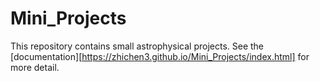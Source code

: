 # Mini_Projects
This repository contains small astrophysical projects.
See the [documentation][https://zhichen3.github.io/Mini_Projects/index.html] for more detail.